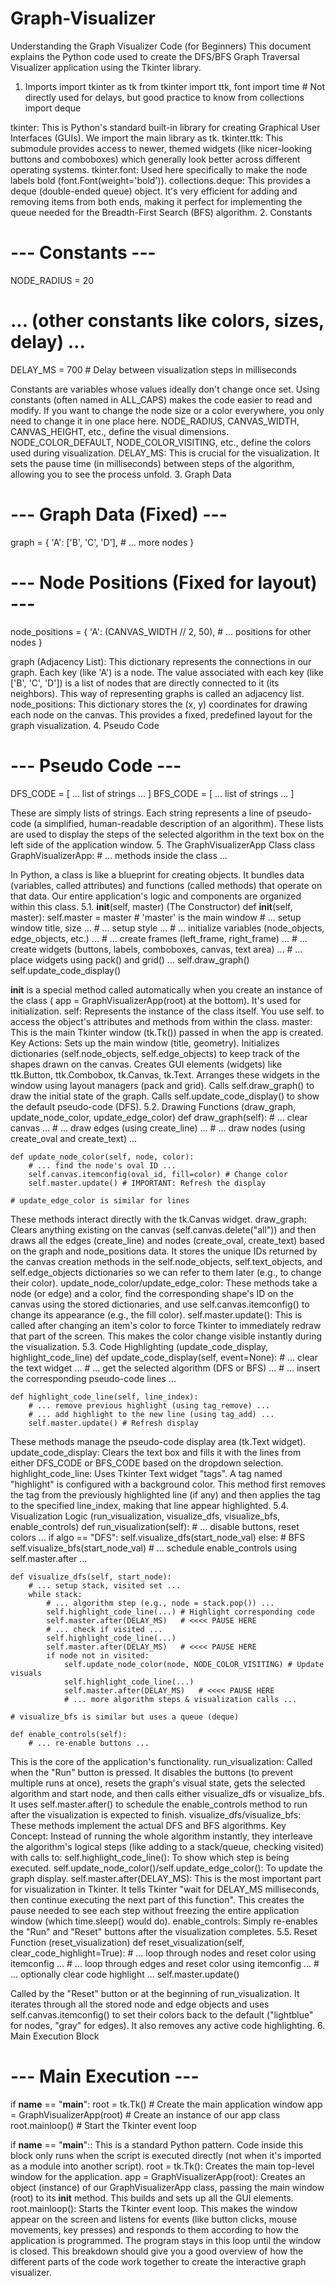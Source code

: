 # Graph-Visualizer

Understanding the Graph Visualizer Code (for Beginners)
This document explains the Python code used to create the DFS/BFS Graph Traversal Visualizer application using the Tkinter library.
1. Imports
import tkinter as tk
from tkinter import ttk, font
import time # Not directly used for delays, but good practice to know
from collections import deque


tkinter: This is Python's standard built-in library for creating Graphical User Interfaces (GUIs). We import the main library as tk.
tkinter.ttk: This submodule provides access to newer, themed widgets (like nicer-looking buttons and comboboxes) which generally look better across different operating systems.
tkinter.font: Used here specifically to make the node labels bold (font.Font(weight='bold')).
collections.deque: This provides a deque (double-ended queue) object. It's very efficient for adding and removing items from both ends, making it perfect for implementing the queue needed for the Breadth-First Search (BFS) algorithm.
2. Constants
# --- Constants ---
NODE_RADIUS = 20
# ... (other constants like colors, sizes, delay) ...
DELAY_MS = 700 # Delay between visualization steps in milliseconds


Constants are variables whose values ideally don't change once set. Using constants (often named in ALL_CAPS) makes the code easier to read and modify. If you want to change the node size or a color everywhere, you only need to change it in one place here.
NODE_RADIUS, CANVAS_WIDTH, CANVAS_HEIGHT, etc., define the visual dimensions.
NODE_COLOR_DEFAULT, NODE_COLOR_VISITING, etc., define the colors used during visualization.
DELAY_MS: This is crucial for the visualization. It sets the pause time (in milliseconds) between steps of the algorithm, allowing you to see the process unfold.
3. Graph Data
# --- Graph Data (Fixed) ---
graph = {
    'A': ['B', 'C', 'D'],
    # ... more nodes
}

# --- Node Positions (Fixed for layout) ---
node_positions = {
    'A': (CANVAS_WIDTH // 2, 50),
    # ... positions for other nodes
}


graph (Adjacency List): This dictionary represents the connections in our graph.
Each key (like 'A') is a node.
The value associated with each key (like ['B', 'C', 'D']) is a list of nodes that are directly connected to it (its neighbors). This way of representing graphs is called an adjacency list.
node_positions: This dictionary stores the (x, y) coordinates for drawing each node on the canvas. This provides a fixed, predefined layout for the graph visualization.
4. Pseudo Code
# --- Pseudo Code ---
DFS_CODE = [ ... list of strings ... ]
BFS_CODE = [ ... list of strings ... ]


These are simply lists of strings. Each string represents a line of pseudo-code (a simplified, human-readable description of an algorithm). These lists are used to display the steps of the selected algorithm in the text box on the left side of the application window.
5. The GraphVisualizerApp Class
class GraphVisualizerApp:
    # ... methods inside the class ...


In Python, a class is like a blueprint for creating objects. It bundles data (variables, called attributes) and functions (called methods) that operate on that data. Our entire application's logic and components are organized within this class.
5.1. __init__(self, master) (The Constructor)
    def __init__(self, master):
        self.master = master # 'master' is the main window
        # ... setup window title, size ...
        # ... setup style ...
        # ... initialize variables (node_objects, edge_objects, etc.) ...
        # ... create frames (left_frame, right_frame) ...
        # ... create widgets (buttons, labels, comboboxes, canvas, text area) ...
        # ... place widgets using pack() and grid() ...
        self.draw_graph()
        self.update_code_display()


__init__ is a special method called automatically when you create an instance of the class ( app = GraphVisualizerApp(root) at the bottom). It's used for initialization.
self: Represents the instance of the class itself. You use self. to access the object's attributes and methods from within the class.
master: This is the main Tkinter window (tk.Tk()) passed in when the app is created.
Key Actions:
Sets up the main window (title, geometry).
Initializes dictionaries (self.node_objects, self.edge_objects) to keep track of the shapes drawn on the canvas.
Creates GUI elements (widgets) like ttk.Button, ttk.Combobox, tk.Canvas, tk.Text.
Arranges these widgets in the window using layout managers (pack and grid).
Calls self.draw_graph() to draw the initial state of the graph.
Calls self.update_code_display() to show the default pseudo-code (DFS).
5.2. Drawing Functions (draw_graph, update_node_color, update_edge_color)
    def draw_graph(self):
        # ... clear canvas ...
        # ... draw edges (using create_line) ...
        # ... draw nodes (using create_oval and create_text) ...

    def update_node_color(self, node, color):
        # ... find the node's oval ID ...
        self.canvas.itemconfig(oval_id, fill=color) # Change color
        self.master.update() # IMPORTANT: Refresh the display

    # update_edge_color is similar for lines


These methods interact directly with the tk.Canvas widget.
draw_graph: Clears anything existing on the canvas (self.canvas.delete("all")) and then draws all the edges (create_line) and nodes (create_oval, create_text) based on the graph and node_positions data. It stores the unique IDs returned by the canvas creation methods in the self.node_objects, self.text_objects, and self.edge_objects dictionaries so we can refer to them later (e.g., to change their color).
update_node_color/update_edge_color: These methods take a node (or edge) and a color, find the corresponding shape's ID on the canvas using the stored dictionaries, and use self.canvas.itemconfig() to change its appearance (e.g., the fill color).
self.master.update(): This is called after changing an item's color to force Tkinter to immediately redraw that part of the screen. This makes the color change visible instantly during the visualization.
5.3. Code Highlighting (update_code_display, highlight_code_line)
    def update_code_display(self, event=None):
        # ... clear the text widget ...
        # ... get the selected algorithm (DFS or BFS) ...
        # ... insert the corresponding pseudo-code lines ...

    def highlight_code_line(self, line_index):
        # ... remove previous highlight (using tag_remove) ...
        # ... add highlight to the new line (using tag_add) ...
        self.master.update() # Refresh display


These methods manage the pseudo-code display area (tk.Text widget).
update_code_display: Clears the text box and fills it with the lines from either DFS_CODE or BFS_CODE based on the dropdown selection.
highlight_code_line: Uses Tkinter Text widget "tags". A tag named "highlight" is configured with a background color. This method first removes the tag from the previously highlighted line (if any) and then applies the tag to the specified line_index, making that line appear highlighted.
5.4. Visualization Logic (run_visualization, visualize_dfs, visualize_bfs, enable_controls)
    def run_visualization(self):
        # ... disable buttons, reset colors ...
        if algo == "DFS":
            self.visualize_dfs(start_node_val)
        else: # BFS
            self.visualize_bfs(start_node_val)
        # ... schedule enable_controls using self.master.after ...

    def visualize_dfs(self, start_node):
        # ... setup stack, visited set ...
        while stack:
            # ... algorithm step (e.g., node = stack.pop()) ...
            self.highlight_code_line(...) # Highlight corresponding code
            self.master.after(DELAY_MS)   # <<<< PAUSE HERE
            # ... check if visited ...
            self.highlight_code_line(...)
            self.master.after(DELAY_MS)   # <<<< PAUSE HERE
            if node not in visited:
                self.update_node_color(node, NODE_COLOR_VISITING) # Update visuals
                self.highlight_code_line(...)
                self.master.after(DELAY_MS)   # <<<< PAUSE HERE
                # ... more algorithm steps & visualization calls ...

    # visualize_bfs is similar but uses a queue (deque)

    def enable_controls(self):
        # ... re-enable buttons ...


This is the core of the application's functionality.
run_visualization: Called when the "Run" button is pressed. It disables the buttons (to prevent multiple runs at once), resets the graph's visual state, gets the selected algorithm and start node, and then calls either visualize_dfs or visualize_bfs. It uses self.master.after() to schedule the enable_controls method to run after the visualization is expected to finish.
visualize_dfs/visualize_bfs: These methods implement the actual DFS and BFS algorithms.
Key Concept: Instead of running the whole algorithm instantly, they interleave the algorithm's logical steps (like adding to a stack/queue, checking visited) with calls to:
self.highlight_code_line(): To show which step is being executed.
self.update_node_color()/self.update_edge_color(): To update the graph display.
self.master.after(DELAY_MS): This is the most important part for visualization in Tkinter. It tells Tkinter "wait for DELAY_MS milliseconds, then continue executing the next part of this function". This creates the pause needed to see each step without freezing the entire application window (which time.sleep() would do).
enable_controls: Simply re-enables the "Run" and "Reset" buttons after the visualization completes.
5.5. Reset Function (reset_visualization)
    def reset_visualization(self, clear_code_highlight=True):
        # ... loop through nodes and reset color using itemconfig ...
        # ... loop through edges and reset color using itemconfig ...
        # ... optionally clear code highlight ...
        self.master.update()


Called by the "Reset" button or at the beginning of run_visualization.
It iterates through all the stored node and edge objects and uses self.canvas.itemconfig() to set their colors back to the default ("lightblue" for nodes, "gray" for edges).
It also removes any active code highlighting.
6. Main Execution Block
# --- Main Execution ---
if __name__ == "__main__":
    root = tk.Tk()             # Create the main application window
    app = GraphVisualizerApp(root) # Create an instance of our app class
    root.mainloop()            # Start the Tkinter event loop


if __name__ == "__main__":: This is a standard Python pattern. Code inside this block only runs when the script is executed directly (not when it's imported as a module into another script).
root = tk.Tk(): Creates the main top-level window for the application.
app = GraphVisualizerApp(root): Creates an object (instance) of our GraphVisualizerApp class, passing the main window (root) to its __init__ method. This builds and sets up all the GUI elements.
root.mainloop(): Starts the Tkinter event loop. This makes the window appear on the screen and listens for events (like button clicks, mouse movements, key presses) and responds to them according to how the application is programmed. The program stays in this loop until the window is closed.
This breakdown should give you a good overview of how the different parts of the code work together to create the interactive graph visualizer.

